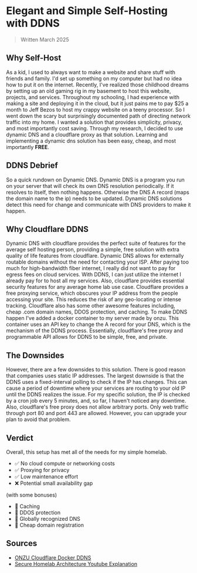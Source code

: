 # Elegant and Simple Self-Hosting with DDNS
> Written March 2025

## Why Self-Host
As a kid, I used to always want to make a website and share stuff with friends and family.
I'd set up something on my computer but had no idea how to put it on the internet.
Recently, I've realized those childhood dreams by setting up an old gaming rig in my basement to host this website, projects, and services.
Throughout my schooling, I had experience with making a site and deploying it in the cloud, but it just pains me to pay $25 a month to Jeff Bezos to host my crappy website on a teeny processor.
So I went down the scary but surprisingly documented path of directing network traffic into my home.
I wanted a solution that provides simplicity, privacy, and most importantly cost saving.
Through my research, I decided to use dynamic DNS and a cloudflare proxy as that solution.
Learning and implementing a dynamic dns solution has been easy, cheap, and most importantly **FREE**.

## DDNS Debrief
So a quick rundown on Dynamic DNS. 
Dynamic DNS is a program you run on your server that will check its own DNS resolution periodically.
If it resolves to itself, then nothing happens.
Otherwise the DNS A record (maps the domain name to the ip) needs to be updated.
Dynamic DNS solutions detect this need for change and communicate with DNS providers to make it happen.

## Why Cloudflare DDNS
Dynamic DNS with cloudflare provides the perfect suite of features for the average self hosting person, providing a simple, free solution with extra quality of life features from cloudflare.
Dynamic DNS allows for externally routable domains without the need for contacting your ISP.
After paying too much for high-bandwidth fiber internet, I really did not want to pay for egress fees on cloud services.
With DDNS, I can just utilize the internet I already pay for to host all my services.
Also, cloudflare provides essential security features for any average home lab use case.
Cloudflare provides a free proxying service, which obscures your IP address from the people accessing your site.
This reduces the risk of any geo-locating or intense tracking.
Cloudflare also has some other awesome features including, cheap .com domain names, DDOS protection, and caching.
To make DDNS happen I've added a docker container to my server made by onzu.
This container uses an API key to change the A record for your DNS, which is the mechanism of the DDNS process.
Essentially, cloudflare's free proxy and programmable API allows for DDNS to be simple, free, and private.

## The Downsides
However, there are a few downsides to this solution.
There is good reason that companies uses static IP addresses.
The largest downside is that the DDNS uses a fixed-interval polling to check if the IP has changes.
This can cause a period of downtime where your services are routing to your old IP until the DDNS realizes the issue.
For my specific solution, the IP is checked by a cron job every 5 minutes, and, so far, I haven't noticed any downtime.
Also, cloudflare's free proxy does not allow arbitrary ports.
Only web traffic through port 80 and port 443 are allowed.
However, you can upgrade your plan to avoid that problem.

## Verdict
Overall, this setup has met all of the needs for my simple homelab.
* ✅ No cloud compute or networking costs
* ✅ Proxying for privacy
* ✅ Low maintenance effort 
* ❌ Potential small availability gap

(with some bonuses)
* 💫 Caching
* 💫 DDOS protection
* 💫 Globally recognized DNS
* 💫 Cheap domain registration

## Sources
* [ONZU Cloudflare Docker DDNS](https://github.com/oznu/docker-cloudflare-ddns)
* [Secure Homelab Architecture Youtube Explanation](https://youtu.be/Cs8yOmTJNYQ?si=YnKo0lSEIoof3pS5&t=614)